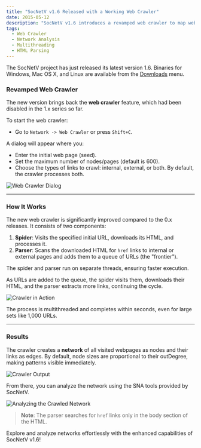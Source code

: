 ```yaml
---
title: "SocNetV v1.6 Released with a Working Web Crawler"
date: 2015-05-12
description: "SocNetV v1.6 introduces a revamped web crawler to map websites as networks with real links and improved multithreading."
tags: 
  - Web Crawler
  - Network Analysis
  - Multithreading
  - HTML Parsing
---
```


The SocNetV project has just released its latest version 1.6. Binaries for Windows, Mac OS X, and Linux are available from the [Downloads](https://socnetv.org/downloads/) menu.

### Revamped Web Crawler

The new version brings back the **web crawler** feature, which had been disabled in the 1.x series so far. 

To start the web crawler:
- Go to `Network -> Web Crawler` or press `Shift+C`.

A dialog will appear where you:
- Enter the initial web page (seed).
- Set the maximum number of nodes/pages (default is 600).
- Choose the types of links to crawl: internal, external, or both. By default, the crawler processes both.

![Web Crawler Dialog](https://socnetv.org/data/uploads/screenshots/16/socnetv-1.6-crawler-1.jpg)

---

### How It Works

The new web crawler is significantly improved compared to the 0.x releases. It consists of two components:
1. **Spider**: Visits the specified initial URL, downloads its HTML, and processes it.
2. **Parser**: Scans the downloaded HTML for `href` links to internal or external pages and adds them to a queue of URLs (the "frontier").

The spider and parser run on separate threads, ensuring faster execution. 

As URLs are added to the queue, the spider visits them, downloads their HTML, and the parser extracts more links, continuing the cycle.

![Crawler in Action](https://socnetv.org/data/uploads/screenshots/16/socnetv-1.6-crawler-2.jpg)

The process is multithreaded and completes within seconds, even for large sets like 1,000 URLs.

---

### Results

The crawler creates a **network** of all visited webpages as nodes and their links as edges. By default, node sizes are proportional to their outDegree, making patterns visible immediately.

![Crawler Output](https://socnetv.org/data/uploads/screenshots/16/socnetv-1.6-crawler-3.jpg)

From there, you can analyze the network using the SNA tools provided by SocNetV.

![Analyzing the Crawled Network](https://socnetv.org/data/uploads/screenshots/16/socnetv-1.6-crawler-5.jpg)

> **Note**: The parser searches for `href` links only in the body section of the HTML.

Explore and analyze networks effortlessly with the enhanced capabilities of SocNetV v1.6!
